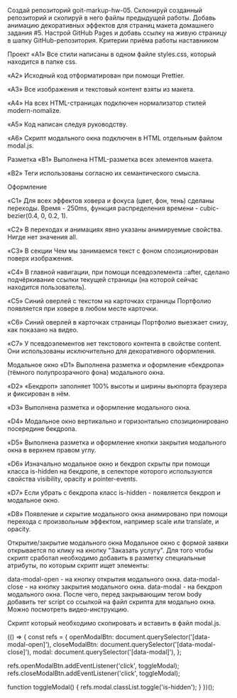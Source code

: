 Создай репозиторий goit-markup-hw-05. Склонируй созданный репозиторий и скопируй
в него файлы предыдущей работы. Добавь анимацию декоративных эффектов для
страниц макета домашнего задания #5. Настрой GitHub Pages и добавь ссылку на
живую страницу в шапку GitHub-репозитория. Критерии приёма работы наставником

Проект «A1» Все стили написаны в одном файле styles.css, который находится в
папке css.

«A2» Исходный код отформатирован при помощи Prettier.

«A3» Все изображения и текстовый контент взяты из макета.

«A4» На всех HTML-страницах подключен нормализатор стилей modern-nomalize.

«A5» Код написан следуя руководству.

«A6» Скрипт модального окна подключен в HTML отдельным файлом modal.js.

Разметка «B1» Выполнена HTML-разметка всех элементов макета.

«B2» Теги использованы согласно их семантического смысла.

Оформление

«C1» Для всех эффектов ховера и фокуса (цвет, фон, тень) сделаны переходы.
Время - 250ms, функция распределения времени - cubic-bezier(0.4, 0, 0.2, 1).

«C2» В переходах и анимациях явно указаны анимируемые свойства. Нигде нет
значения all.

«C3» В секции Чем мы занимаемся текст с фоном спозиционирован поверх
изображения.

«C4» В главной навигации, при помощи псевдоэлемента ::after, сделано
подчёркивание ссылки текущей страницы (на которой сейчас находится
пользователь).

«C5» Синий оверлей с текстом на карточках страницы Портфолио появляется при
ховере в любом месте карточки.

«C6» Синий оверлей в карточках страницы Портфолио выезжает снизу, как показано
на видео.

«C7» У псевдоэлементов нет текстового контента в свойстве content. Они
использованы исключительно для декоративного оформления.

Модальное окно «D1» Выполнена разметка и оформление «бекдропа» (тёмного
полупрозрачного фона) модального окна.

«D2» «Бекдроп» заполняет 100% высоты и ширины вьюпорта браузера и фиксирован в
нём.

«D3» Выполнена разметка и оформление модального окна.

«D4» Модальное окно вертикально и горизонтально спозиционировано посередине
бекдропа.

«D5» Выполнена разметка и оформление кнопки закрытия модального окна в верхнем
правом углу.

«D6» Изначально модальное окно и бекдроп скрыты при помощи класса is-hidden на
бекдропе, в селекторе которого используются свойства visibility, opacity и
pointer-events.

«D7» Если убрать с бекдропа класс is-hidden - появляется бекдроп и модальное
окно.

«D8» Появление и скрытие модального окна анимировано при помощи перехода с
произвольным эффектом, например scale или translate, и opacity.

Открытие/закрытие модального окна Модальное окно с формой заявки открывается по
клику на кнопку "Заказать услугу". Для того чтобы скрипт сработал необходимо
добавить в разметку специальные атрибуты, по которым скрипт ищет элементы:

data-modal-open - на кнопку открытия модального окна. data-modal-close - на
кнопку закрытия модального окна. data-modal - на бекдроп модального окна. После
чего, перед закрывающим тегом body добавить тег script со ссылкой на файл
скрипта для модально окна. Можно посмотреть видео-инструкцию.

<body>
  <!-- Вся твоя разметка, включая разметку модалки -->

  <!-- Ставим перед закрывающим тегом body -->
  <script src="./js/modal.js"></script>
</body>
Скрипт который необходимо скопировать и вставить в файл modal.js.

(() => { const refs = { openModalBtn:
document.querySelector('[data-modal-open]'), closeModalBtn:
document.querySelector('[data-modal-close]'), modal:
document.querySelector('[data-modal]'), };

refs.openModalBtn.addEventListener('click', toggleModal);
refs.closeModalBtn.addEventListener('click', toggleModal);

function toggleModal() { refs.modal.classList.toggle('is-hidden'); } })();
